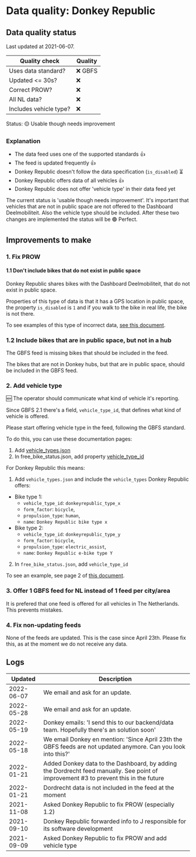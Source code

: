 # Data quality: Donkey Republic

## Data quality status

Last updated at 2021-06-07.

| **Quality check**           | **Quality**
| --                          | --          |
| Uses data standard?         | ❌ GBFS
| Updated <= 30s?             | ❌
| Correct PROW?               | ❌
| All NL data?                | ❌
| Includes vehicle type?      | ❌

Status: 🟡 Usable though needs improvement

### Explanation

- The data feed uses one of the supported standards 👍
- The feed is updated frequently 👍
- Donkey Republic doesn't follow the data specification (`is_disabled`) ⏳
- Donkey Republic offers data of all vehicles 👍
- Donkey Republic does not offer 'vehicle type' in their data feed yet

The current status is 'usable though needs improvement'. It's important that vehicles that are not in public space are not offered to the Dashboard Deelmobiliteit. Also the vehicle type should be included. After these two changes are implemented the status will be 🟢 Perfect.

## Improvements to make

### 1. Fix PROW

#### 1.1 Don't include bikes that do not exist in public space

Donkey Republic shares bikes with the Dashboard Deelmobiliteit, that do not exist in public space.

Properties of this type of data is that it has a GPS location in public space, the property `is_disabled` is `1` and if you walk to the bike in real life, the bike is not there.

To see examples of this type of incorrect data, [see this document](./DonkeyRepublic_extra.md).

### 1.2 Include bikes that are in public space, but not in a hub

The GBFS feed is missing bikes that should be included in the feed.

The bikes that are not in Donkey hubs, but that are in public space, should be included in the GBFS feed.

### 2. Add vehicle type

🆕 The operator should communicate what kind of vehicle it's reporting. 

Since GBFS 2.1 there's a field, `vehicle_type_id`, that defines what kind of vehicle is offered.

Please start offering vehicle type in the feed, following the GBFS standard.

To do this, you can use these documentation pages: 

1. Add [vehicle_types.json](https://github.com/NABSA/gbfs/blob/master/gbfs.md#vehicle_typesjson-added-in-v21)
2. In free_bike_status.json, add property [vehicle_type_id](https://github.com/NABSA/gbfs/blob/master/gbfs.md#free_bike_statusjson)

For Donkey Republic this means:

1. Add `vehicle_types.json` and include the `vehicle_types` Donkey Republic offers:
  - Bike type 1:
    - `vehicle_type_id`: `donkeyrepublic_type_x`
    - `form_factor`: `bicycle`,
    - `propulsion_type`: `human`,
    - `name`: `Donkey Republic bike type x`
  - Bike type 2:
    - `vehicle_type_id`: `donkeyrepublic_type_y`
    - `form_factor`: `bicycle`,
    - `propulsion_type`: `electric_assist`,
    - `name`: `Donkey Republic e-bike type Y`
2. In `free_bike_status.json`, add `vehicle_type_id`

To see an example, see page 2 of [this document](https://docs.google.com/document/d/1P_oDBnFvr9qzo0_5YbnrCDYptFQV9ZUOJGfi8ACD1GE/edit#).

### 3. Offer 1 GBFS feed for NL instead of 1 feed per city/area

It is prefered that one feed is offered for all vehicles in The Netherlands. This prevents mistakes.

### 4. Fix non-updating feeds

None of the feeds are updated. This is the case since April 23th. Please fix this, as at the moment we do not receive any data.

## Logs

| Updated    | Description
| ----       | ---
| 2022-06-07 | We email and ask for an update.
| 2022-05-28 | We email and ask for an update.
| 2022-05-19 | Donkey emails: 'I send this to our backend/data team. Hopefully there's an solution soon'
| 2022-05-18 | We email Donkey en mention: 'Since April 23th the GBFS feeds are not updated anymore. Can you look into this?'
| 2022-01-21 | Added Donkey data to the Dashboard, by adding the Dordrecht feed manually. See point of improvement #3 to prevent this in the future
| 2022-01-21 | Dordrecht data is not included in the feed at the moment
| 2021-11-08 | Asked Donkey Republic to fix PROW (especially 1.2)
| 2021-09-10 | Donkey Republic forwarded info to J responsible for its software development
| 2021-09-09 | Asked Donkey Republic to fix PROW and add vehicle type
